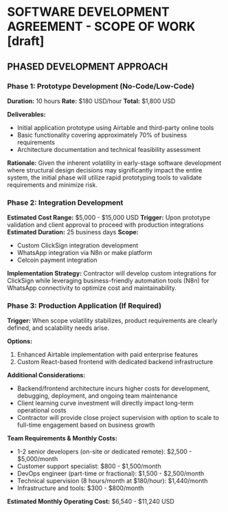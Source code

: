 # SOFTWARE DEVELOPMENT AGREEMENT - SCOPE OF WORK [draft]

## PHASED DEVELOPMENT APPROACH

### Phase 1: Prototype Development (No-Code/Low-Code)
**Duration:** 10 hours
**Rate:** $180 USD/hour
**Total:** $1,800 USD

**Deliverables:**
- Initial application prototype using Airtable and third-party online tools
- Basic functionality covering approximately 70% of business requirements
- Architecture documentation and technical feasibility assessment

**Rationale:** Given the inherent volatility in early-stage software development where structural design decisions may significantly impact the entire system, the initial phase will utilize rapid prototyping tools to validate requirements and minimize risk.

### Phase 2: Integration Development
**Estimated Cost Range:** $5,000 - $15,000 USD
**Trigger:** Upon prototype validation and client approval to proceed with production integrations
**Estimated Duration:** 25 business days
**Scope:**
- Custom ClickSign integration development
- WhatsApp integration via N8n or make platform
- Celcoin payment integration

**Implementation Strategy:** Contractor will develop custom integrations for ClickSign while leveraging business-friendly automation tools (N8n) for WhatsApp connectivity to optimize cost and maintainability.

### Phase 3: Production Application (If Required)
**Trigger:** When scope volatility stabilizes, product requirements are clearly defined, and scalability needs arise.

**Options:**
1. Enhanced Airtable implementation with paid enterprise features
2. Custom React-based frontend with dedicated backend infrastructure

**Additional Considerations:**
- Backend/frontend architecture incurs higher costs for development, debugging, deployment, and ongoing team maintenance
- Client learning curve investment will directly impact long-term operational costs
- Contractor will provide close project supervision with option to scale to full-time engagement based on business growth

**Team Requirements & Monthly Costs:**
- 1-2 senior developers (on-site or dedicated remote): $2,500 - $5,000/month
- Customer support specialist: $800 - $1,500/month
- DevOps engineer (part-time or fractional): $1,500 - $2,500/month
- Technical supervision (8 hours/month at $180/hour): $1,440/month
- Infrastructure and tools: $300 - $800/month

**Estimated Monthly Operating Cost:** $6,540 - $11,240 USD

